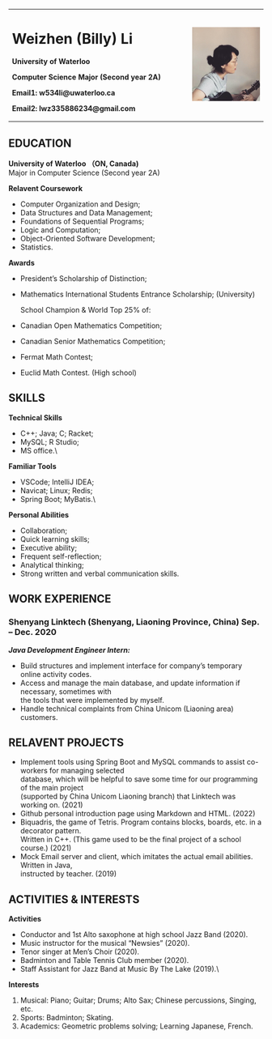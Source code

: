 <table border="0">
  <tr>
    <td width="60%">
      <h1>Weizhen (Billy) Li</h1>
      <p><b>University of Waterloo</b></p>
      <p><b>Computer Science Major (Second year 2A)</b></p>
      <p><b>Email1: w534li@uwaterloo.ca</b></p>
      <p><b>Email2: lwz335886234@gmail.com</b></p>
    </td>
    <td width="25%">
      <img src="/billy.jpg" width="100%">
    </td>
  </tr>
</table>


## EDUCATION
**University of Waterloo （ON, Canada)**\
Major in Computer Science (Second year 2A)

**Relavent Coursework**
- Computer Organization and Design; 
- Data Structures and Data Management; 
- Foundations of Sequential Programs; 
- Logic and Computation; 
- Object-Oriented Software Development; 
- Statistics.

**Awards**
- President’s Scholarship of Distinction;
- Mathematics International Students Entrance Scholarship; (University)

  School Champion & World Top 25% of: 
- Canadian Open Mathematics Competition;
- Canadian Senior Mathematics Competition; 
- Fermat Math Contest; 
- Euclid Math Contest. (High school)


## SKILLS
**Technical Skills**
- C++; Java; C; Racket;
- MySQL; R Studio; 
- MS office.\

**Familiar Tools**
- VSCode; IntelliJ IDEA; 
- Navicat; Linux; Redis; 
- Spring Boot; MyBatis.\

**Personal Abilities**
- Collaboration; 
- Quick learning skills; 
- Executive ability; 
- Frequent self-reflection; 
- Analytical thinking; 
- Strong written and verbal communication skills.


## WORK EXPERIENCE
### Shenyang Linktech (Shenyang, Liaoning Province, China) Sep. – Dec. 2020
***Java Development Engineer Intern:***
-	Build structures and implement interface for company’s temporary online activity codes.
-	Access and manage the main database, and update information if necessary, sometimes with\
  the tools that were implemented by myself.
-	Handle technical complaints from China Unicom (Liaoning area) customers. 


## RELAVENT PROJECTS
-	Implement tools using Spring Boot and MySQL commands to assist co-workers for managing selected\
  database, which will be helpful to save some time for our programming of the main project\
  (supported by China Unicom Liaoning branch) that Linktech was working on. (2021)
- Github personal introduction page using Markdown and HTML. (2022)
-	Biquadris, the game of Tetris. Program contains blocks, boards, etc. in a decorator pattern.\
  Written in C++. (This game used to be the final project of a school course.) (2021)
-	Mock Email server and client, which imitates the actual email abilities. Written in Java,\
  instructed by teacher. (2019)


## ACTIVITIES & INTERESTS
**Activities**
- Conductor and 1st Alto saxophone at high school Jazz Band (2020).
- Music instructor for the  musical “Newsies” (2020). 
- Tenor singer at Men’s Choir (2020). 
- Badminton and Table Tennis Club member (2020). 
- Staff Assistant for Jazz Band at Music By The Lake (2019).\

**Interests**
1. Musical: Piano; Guitar; Drums; Alto Sax; Chinese percussions, Singing, etc. 
2. Sports: Badminton; Skating. 
3. Academics: Geometric problems solving; Learning Japanese, French.




